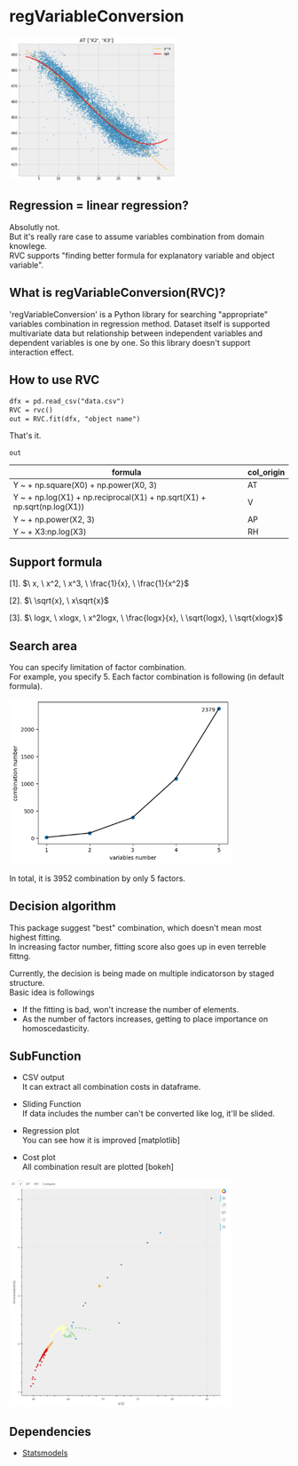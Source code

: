 # regVariableConversion

<img src="fig/sample_regplot.png" width="300">

## Regression = linear regression?
Absolutly not.  
But it's really rare case to assume variables combination from domain knowlege.  
RVC supports "finding better formula for explanatory variable and object variable".

## What is regVariableConversion(RVC)?
'regVariableConversion' is a Python library for searching "appropriate" variables combination in regression method. Dataset itself is supported multivariate data but relationship between independent variables and dependent variables is one by one. So this library doesn't support interaction effect.

## How to use RVC
```
dfx = pd.read_csv("data.csv")
RVC = rvc()
out = RVC.fit(dfx, "object name")
```
That's it.
```
out
```

| formula | col_origin |
----|---- 
| Y ~ + np.square(X0) + np.power(X0, 3) | AT |
| Y ~ + np.log(X1) + np.reciprocal(X1) + np.sqrt(X1) + np.sqrt(np.log(X1))  | V |
| Y ~ + np.power(X2, 3) | AP |
| Y ~ + X3:np.log(X3) | RH |

## Support formula
[1]. $\ x, \ x^2, \ x^3, \ \frac{1}{x}, \ \frac{1}{x^2}$  

[2]. $\ \sqrt{x}, \ x\sqrt{x}$

[3]. $\ logx, \ xlogx, \ x^2logx, \ \frac{logx}{x}, \ \sqrt{logx}, \ \sqrt{xlogx}$

## Search area
You can specify limitation of factor combination.  
For example, you specify 5. Each factor combination is following (in default formula).  

<img src="fig/factor combination.png" width="400">  

In total, it is 3952 combination by only 5 factors.

## Decision algorithm
This package suggest "best" combination, which doesn't mean most highest fitting.  
In increasing factor number, fitting score also goes up in even terreble fittng.

Currently, the decision is being made on multiple indicatorson by staged structure.  
Basic idea is followings 

- If the fitting is bad, won't increase the number of elements.
- As the number of factors increases, getting to place importance on homoscedasticity.

## SubFunction
+ CSV output  
It can extract all combination costs in dataframe.

+ Sliding Function  
If data includes the number can't be converted like log, it'll be slided.

+ Regression plot  
You can see how it is improved [matplotlib]

+ Cost plot  
All combination result are plotted [bokeh]

<img src="fig/sample2_costplot2.png" width="400">

## Dependencies
- [Statsmodels](https://github.com/statsmodels/statsmodels)

